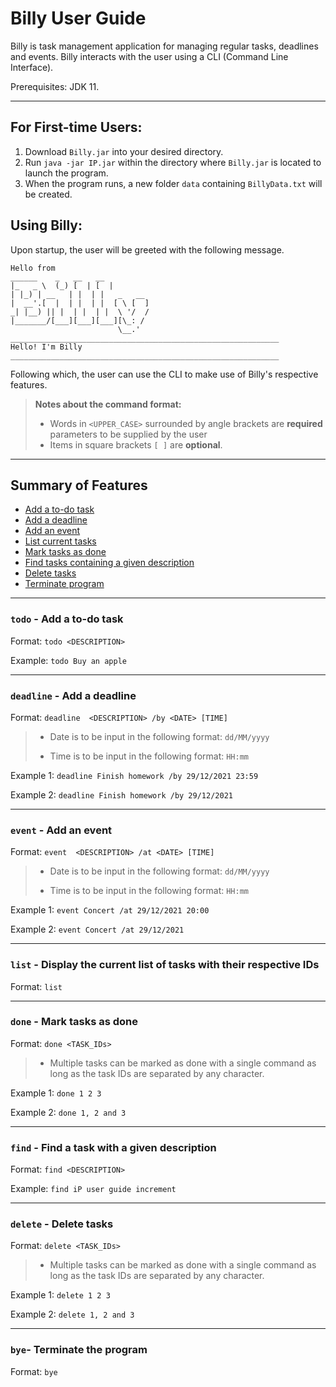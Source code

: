 # Billy User Guide
Billy is task management application for managing regular tasks, deadlines and events. Billy interacts with the user using a CLI (Command Line Interface).

Prerequisites: JDK 11.

---

## For First-time Users:
1. Download `Billy.jar` into your desired directory.
2. Run `java -jar IP.jar` within the directory where `Billy.jar` is located to launch the program.
3. When the program runs, a new folder `data` containing `BillyData.txt` will be created.

## Using Billy:
Upon startup, the user will be greeted with the following message.
   ```
   Hello from
 ______    _   __   __            
|_   _ \  (_) [  | [  |           
  | |_) | __   | |  | |   _   __  
  |  __'.[  |  | |  | |  [ \ [  ] 
 _| |__) || |  | |  | |  \ '/  /  
|_______/[___][___][___][\_: /   
                           \__.'    
____________________________________________________________
Hello! I'm Billy
____________________________________________________________
   ```
Following which, the user can use the CLI to make use of Billy's respective features.

> **Notes about the command format:**
> - Words in `<UPPER_CASE>` surrounded by angle brackets are **required** parameters to be supplied by the user
> - Items in square brackets `[ ]` are **optional**.

---

## Summary of Features
* [Add a to-do task](#todo---add-a-to-do-task)
* [Add a deadline](#deadline---add-a-deadline)
* [Add an event](#event---add-an-event)
* [List current tasks](#list---display-the-current-list-of-tasks-with-their-respective-ids)
* [Mark tasks as done](#done---mark-tasks-as-done)
* [Find tasks containing a given description](#find---find-a-task-with-a-given-description)
* [Delete tasks](#delete---delete-tasks)
* [Terminate program](#bye--terminate-the-program)

---

### `todo` - Add a to-do task
Format: `todo <DESCRIPTION>`

Example: `todo Buy an apple`

---

### `deadline` - Add a deadline
Format: `deadline  <DESCRIPTION> /by <DATE> [TIME]`
> - Date is to be input in the following format:  `dd/MM/yyyy`
>
> - Time is to be input in the following format: `HH:mm`

Example 1: `deadline Finish homework /by 29/12/2021 23:59`

Example 2: `deadline Finish homework /by 29/12/2021` 

---

### `event` - Add an event
Format: `event  <DESCRIPTION> /at <DATE> [TIME]`
> - Date is to be input in the following format:  `dd/MM/yyyy`
>
> - Time is to be input in the following format: `HH:mm`

Example 1: `event Concert /at 29/12/2021 20:00`

Example 2: `event Concert /at 29/12/2021`

---

### `list` - Display the current list of tasks with their respective IDs
Format: `list`

---

### `done` - Mark tasks as done
Format: `done <TASK_IDs>`
> - Multiple tasks can be marked as done with a single command as long as the task IDs are separated by any character.

Example 1: `done 1 2 3`

Example 2: `done 1, 2 and 3`

---

### `find` - Find a task with a given description
Format: `find <DESCRIPTION>`

Example: `find iP user guide increment`

---

### `delete` - Delete tasks
Format: `delete <TASK_IDs>`
> - Multiple tasks can be marked as done with a single command as long as the task IDs are separated by any character.

Example 1: `delete 1 2 3`

Example 2: `delete 1, 2 and 3`

--- 

### `bye`- Terminate the program
Format: `bye`
